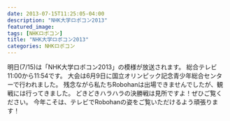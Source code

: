 ```yaml
---
date: 2013-07-15T11:25:05-04:00
description: "NHK大学ロボコン2013"
featured_image: 
tags: [NHKロボコン]
title: "NHK大学ロボコン2013"
categories: NHKロボコン
---
```


明日(7/15)は「NHK大学ロボコン2013」の模様が放送されます。
総合テレビ11:00から11:54です。
大会は6月9日に国立オリンピック記念青少年総合センターで行われました。
残念ながら私たちRobohanは出場できませんでしたが、観戦には行ってきました。
どきどきハラハラの決勝戦は見所ですよ！ぜひご覧ください。
今年こそは、テレビでRobohanの姿をご覧いただけるよう頑張ります！
